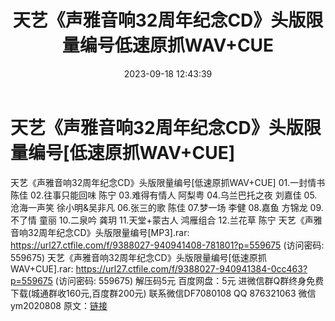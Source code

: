 ﻿---
title: 天艺《声雅音响32周年纪念CD》头版限量编号低速原抓WAV+CUE
date: 2023-09-18 12:43:39
categories: 新碟专辑、稀有等精品
tags: 华语中文
---
# 天艺《声雅音响32周年纪念CD》头版限量编号[低速原抓WAV+CUE]

天艺《声雅音响32周年纪念CD》头版限量编号[低速原抓WAV+CUE]
01.一封情书 陈佳
02.往事只能回味 陈宁
03.难得有情人 阿梨粤
04.乌兰巴托之夜 刘嘉佳
05.沧海一声笑 徐小明&吴非凡
06.张三的歌 陈佳
07.梦一场 李健
08.嘉鱼 方锦龙
09.不了情 童丽
10.二泉吟 龚玥
11.天堂+蒙古人 鸿雁组合
12.兰花草 陈宁
天艺《声雅音响32周年纪念CD》头版限量编号[MP3].rar: https://url27.ctfile.com/f/9388027-940941408-781801?p=559675
(访问密码: 559675)
天艺《声雅音响32周年纪念CD》头版限量编号[低速原抓WAV+CUE].rar: https://url27.ctfile.com/f/9388027-940941384-0cc463?p=559675
(访问密码: 559675)
解压码5元
百度网盘：5元
进微信群Q群终身免费下载(城通群收160元,百度群200元)
联系微信DF7080108 QQ 876321063
微信ym2020808
原文：[链接](https://blog.sina.com.cn/s/blog_1647c7e76010313gw.html)